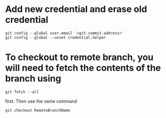# Add new credential and erase old credential
```
git config --global user.email '<git-commit-address>'
git config --global --unset credential.helper
```
# To checkout to remote branch, you will need to fetch the contents of the branch using 
```
git fetch --all
```
first. Then use the same command
```
git checkout RemoteBranchName
```
